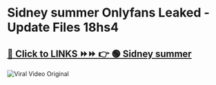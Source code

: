 
 # Sidney summer Onlyfans Leaked - Update Files 18hs4

## <h2><a href="https://clipsfans.com/Sidney_summer&ref=git">🔗 Click to LINKS ⏩⏩ 👉 🟢 Sidney summer </a></h2>

<a href="https://clipsfans.com/Sidney_summer&ref=git" rel="nofollow" data-target="animated-image.originalLink"><img src="https://i.ibb.co.com/xMMVF88/686577567.gif" alt="Viral Video Original" style="max-width: 100%; display: inline-block;" data-target="animated-image.originalImage"></a>

